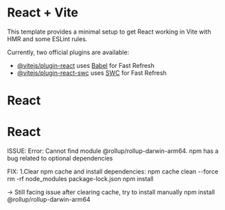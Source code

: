 # React + Vite

This template provides a minimal setup to get React working in Vite with HMR and some ESLint rules.

Currently, two official plugins are available:

- [@vitejs/plugin-react](https://github.com/vitejs/vite-plugin-react/blob/main/packages/plugin-react/README.md) uses [Babel](https://babeljs.io/) for Fast Refresh
- [@vitejs/plugin-react-swc](https://github.com/vitejs/vite-plugin-react-swc) uses [SWC](https://swc.rs/) for Fast Refresh
# React
# React


ISSUE:
Error: Cannot find module @rollup/rollup-darwin-arm64. npm has a bug related to optional dependencies 

FIX:
1.Clear npm cache and install dependencies:
npm cache clean --force
rm -rf node_modules package-lock.json
npm install

-> Still facing issue after clearing cache, try to install manually
npm install @rollup/rollup-darwin-arm64



